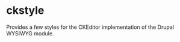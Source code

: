 ckstyle
=======

Provides a few styles for the CKEditor implementation of the Drupal WYSIWYG module.
